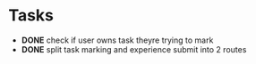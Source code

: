 # Tasks
- **DONE** check if user owns task theyre trying to mark
- **DONE** split task marking and experience submit into 2 routes
